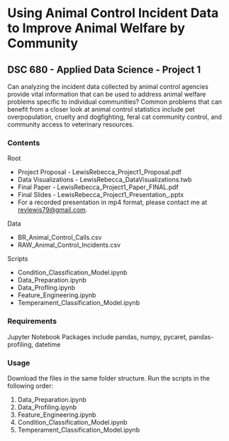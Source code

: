 # Using Animal Control Incident Data to Improve Animal Welfare by Community
## DSC 680 - Applied Data Science - Project 1

Can analyzing the incident data collected by animal control agencies provide vital information that can be used to address animal welfare problems specific to individual communities?  Common problems that can benefit from a closer look at animal control statistics include pet overpopulation, cruelty and dogfighting, feral cat community control, and community access to veterinary resources.

### Contents
Root
- Project Proposal - LewisRebecca_Project1_Proposal.pdf
- Data Visualizations - LewisRebecca_DataVisualizations.twb
- Final Paper - LewisRebecca_Project1_Paper_FINAL.pdf
- Final Slides - LewisRebecca_Project1_Presentation_.pptx
- For a recorded presentation in mp4 format, please contact me at revlewis79@gmail.com.

Data
- BR_Animal_Control_Calls.csv
- RAW_Animal_Control_Incidents.csv

Scripts
- Condition_Classification_Model.ipynb
- Data_Preparation.ipynb
- Data_Profling.ipynb
- Feature_Engineering.ipynb
- Temperament_Classification_Model.ipynb

### Requirements
Jupyter Notebook
Packages include pandas, numpy, pycaret, pandas-profiling, datetime

### Usage
Download the files in the same folder structure.
Run the scripts in the following order:
1. Data_Preparation.ipynb
2. Data_Profiling.ipynb
3. Feature_Engineering.ipynb
4. Condition_Classification_Model.ipynb
5. Temperament_Classification_Model.ipynb









